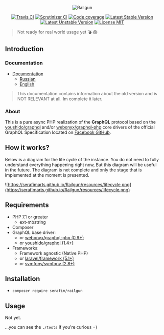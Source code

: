 <p align="center">
    <img src="https://raw.githubusercontent.com/SerafimArts/Railgun/master/docs/resources/logo-big.png" alt="Railgun" />
</p>

<p align="center">
    <a href="https://travis-ci.org/SerafimArts/Railgun"><img src="https://travis-ci.org/SerafimArts/Railgun.svg?branch=master" alt="Travis CI" /></a>
    <a href="https://scrutinizer-ci.com/g/SerafimArts/Railgun/?branch=master"><img src="https://scrutinizer-ci.com/g/SerafimArts/Railgun/badges/quality-score.png?b=master" alt="Scrutinizer CI" /></a>
    <a href="https://scrutinizer-ci.com/g/SerafimArts/Railgun/?branch=master"><img src="https://scrutinizer-ci.com/g/SerafimArts/Railgun/badges/coverage.png?b=master" alt="Code coverage" /></a>
    <a href="https://packagist.org/packages/serafim/railgun"><img src="https://poser.pugx.org/serafim/railgun/version" alt="Latest Stable Version"></a>
    <a href="https://packagist.org/packages/serafim/railgun"><img src="https://poser.pugx.org/serafim/railgun/v/unstable" alt="Latest Unstable Version"></a>
    <a href="https://raw.githubusercontent.com/SerafimArts/Railgun/master/LICENSE"><img src="https://poser.pugx.org/serafim/railgun/license" alt="License MIT"></a>
</p>

> Not ready for real world usage yet :bomb: :scream:   

## Introduction

### Documentation

- [Documentation](https://serafimarts.github.io/Railgun) 
    - [Russian](https://serafimarts.github.io/Railgun/#/ru/)
    - [English](https://serafimarts.github.io/Railgun)
    
> This documentation contains information about the old version and is 
NOT RELEVANT at all. Im complete it later.

### About

This is a pure async PHP realization of the **GraphQL** protocol based on the 
[youshido/graphql](https://github.com/Youshido/GraphQL) and/or 
[webonyx/graphql-php](https://github.com/webonyx/graphql-php#fields)
core drivers of the official GraphQL Specification 
located on [Facebook GitHub](http://facebook.github.io/graphql/).

## How it works?

Below is a diagram for the life cycle of the instance.
You do not need to fully understand everything happening right now,
But this diagram will be useful in the future. 
The diagram is not complete and only the stage that is implemented 
at the moment is presented.

![https://serafimarts.github.io/Railgun/resources/lifecycle.png](https://serafimarts.github.io/Railgun/resources/lifecycle.png)

## Requirements

- PHP 7.1 or greater
    - ext-mbstring
- Composer
- GraphQL base driver:
    - or [webonyx/graphql-php (0.9+)](https://github.com/webonyx/graphql-php#fields)
    - or [youshido/graphql (1.4+)](https://github.com/Youshido/GraphQL)
- Frameworks:
    - Framework agnostic (Native PHP)
    - or [laravel/framework (5.1+)](https://github.com/laravel/framework)
    - or [symfony/symfony (2.8+)](https://github.com/symfony/symfony)

## Installation

- `composer require serafim/railgun`

## Usage

Not yet.

...you can see the `./tests` if you're curious =)
